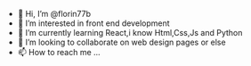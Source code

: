 - 👋 Hi, I’m @florin77b
- 👀 I’m interested in front end development
- 🌱 I’m currently learning React,i know Html,Css,Js and Python
- 💞️ I’m looking to collaborate on web design pages or else
- 📫 How to reach me ...

<!---
florin77b/florin77b is a ✨ special ✨ repository because its `README.md` (this file) appears on your GitHub profile.
You can click the Preview link to take a look at your changes.
--->
